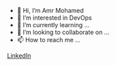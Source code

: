- 👋 Hi, I’m Amr Mohamed 
- 👀 I’m interested in DevOps
- 🌱 I’m currently learning ...
- 💞️ I’m looking to collaborate on ...
- 📫 How to reach me ...
<link rel="stylesheet" href="https://cdnjs.cloudflare.com/ajax/libs/font-awesome/5.15.3/css/all.min.css">
<a href="https://www.linkedin.com/in/amr-abunemr/">
  <i class="fab fa-linkedin fa-2x"></i> LinkedIn
</a>


<!---
amrabunemr98/amrabunemr98 is a ✨ special ✨ repository because its `README.md` (this file) appears on your GitHub profile.
You can click the Preview link to take a look at your changes.
--->
